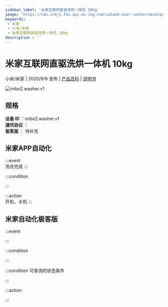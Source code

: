 ```yaml
---
sidebar_label: '米家互联网直驱洗烘一体机 10kg'
image: 'https://cdn.cnbj1.fds.api.mi-img.com/iotweb-user-center/developer_16790477254833bjMvxYh.png?GalaxyAccessKeyId=AKVGLQWBOVIRQ3XLEW&Expires=9223372036854775807&Signature=t925mcKyAoOUvWJ2w6V6563Mmss='
keywords: 
 - 米家
 - 小米/米家
 - 米家互联网直驱洗烘一体机 10kg
description : ''
---
```

# 米家互联网直驱洗烘一体机 10kg

小米/米家 | 2020/9/9 发布 | [产品百科](https://home.mi.com/webapp/content/baike/product/index.html?model=mibx2.washer.v1/) | [说明书](https://home.mi.com/views/introduction.html?model=mibx2.washer.v1&region=cn)

![mibx2.washer.v1](https://cdn.cnbj1.fds.api.mi-img.com/iotweb-user-center/developer_16790477254833bjMvxYh.png?GalaxyAccessKeyId=AKVGLQWBOVIRQ3XLEW&Expires=9223372036854775807&Signature=t925mcKyAoOUvWJ2w6V6563Mmss=)

## 规格  
> 
**设备 ID** ：mibx2.washer.v1  
**通讯协议** ：  
**极客版**  ： 待补充 


## 米家APP自动化  

:::event  
洗衣完成
:::

:::condition  

:::

:::action   
开机、关机
:::

## 米家自动化极客版  

:::event  

:::

:::condition  

:::

:::condition 可查询的状态条件  

:::

:::action  

:::

        
